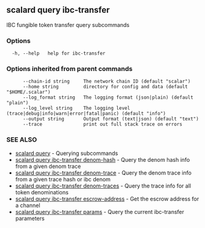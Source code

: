 ## scalard query ibc-transfer

IBC fungible token transfer query subcommands

### Options

```
  -h, --help   help for ibc-transfer
```

### Options inherited from parent commands

```
      --chain-id string     The network chain ID (default "scalar")
      --home string         directory for config and data (default "$HOME/.scalar")
      --log_format string   The logging format (json|plain) (default "plain")
      --log_level string    The logging level (trace|debug|info|warn|error|fatal|panic) (default "info")
      --output string       Output format (text|json) (default "text")
      --trace               print out full stack trace on errors
```

### SEE ALSO

- [scalard query](scalard_query.md) - Querying subcommands
- [scalard query ibc-transfer denom-hash](scalard_query_ibc-transfer_denom-hash.md) - Query the denom hash info from a given denom trace
- [scalard query ibc-transfer denom-trace](scalard_query_ibc-transfer_denom-trace.md) - Query the denom trace info from a given trace hash or ibc denom
- [scalard query ibc-transfer denom-traces](scalard_query_ibc-transfer_denom-traces.md) - Query the trace info for all token denominations
- [scalard query ibc-transfer escrow-address](scalard_query_ibc-transfer_escrow-address.md) - Get the escrow address for a channel
- [scalard query ibc-transfer params](scalard_query_ibc-transfer_params.md) - Query the current ibc-transfer parameters
